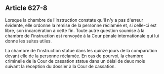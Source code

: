 Article 627-8
----
Lorsque la chambre de l'instruction constate qu'il n'y a pas d'erreur évidente,
elle ordonne la remise de la personne réclamée et, si celle-ci est libre, son
incarcération à cette fin. Toute autre question soumise à la chambre de
l'instruction est renvoyée à la Cour pénale internationale qui lui donne les
suites utiles.

La chambre de l'instruction statue dans les quinze jours de la comparution
devant elle de la personne réclamée. En cas de pourvoi, la chambre criminelle de
la Cour de cassation statue dans un délai de deux mois suivant la réception du
dossier à la Cour de cassation.
